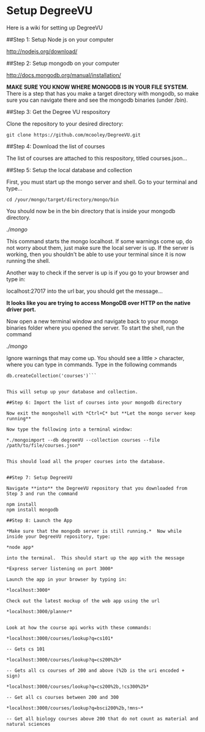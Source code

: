 Setup DegreeVU
=============

Here is a wiki for setting up DegreeVU


##Step 1: Setup Node js on your computer

http://nodejs.org/download/

##Step 2: Setup mongodb on your computer

http://docs.mongodb.org/manual/installation/

**MAKE SURE YOU KNOW WHERE MONGODB IS IN YOUR FILE SYSTEM.**  There is a step that has you make a target directory with mongodb, so make sure you can navigate there and see the mongodb binaries (under /bin).

##Step 3: Get the Degree VU respository

Clone the repository to your desired directory:

```git clone https://github.com/mcooley/DegreeVU.git```

##Step 4: Download the list of courses

The list of courses are attached to this respository, titled courses.json...


##Step 5: Setup the local database and collection

First, you must start up the mongo server and shell. Go to your terminal and type...

``` cd /your/mongo/target/directory/mongo/bin ```

You should now be in the bin directory that is inside your mongodb directory.

*./mongo*

This command starts the mongo localhost.  If some warnings come up, do not worry about them, just make sure the local server is up.  If the server is working, then you shouldn't be able to use your terminal since it is now running the shell.

Another way to check if the server is up is if you go to your browser and type in:

localhost:27017 into the url bar, you should get the message...

**It looks like you are trying to access MongoDB over HTTP on the native driver port.**

Now open a new terminal window and navigate back to your mongo binaries folder where you opened the server.  To start the shell, run the command

*./mongo*

Ignore warnings that may come up.  You should see a little *>* character, where you can type in commands.  Type in the following commands

```use degreeVU
db.createCollection('courses')```


This will setup up your database and collection.

##Step 6: Import the list of courses into your mongodb directory

Now exit the mongoshell with *Ctrl+C* but **Let the mongo server keep running**

Now type the following into a terminal window:

*./mongoimport --db degreeVU --collection courses --file /path/to/file/courses.json*


This should load all the proper courses into the database.  


##Step 7: Setup DegreeVU 

Navigate **into** the DegreeVU repository that you downloaded from Step 3 and run the command

npm install
npm install mongodb

##Step 8: Launch the App

*Make sure that the mongodb server is still running.*  Now while inside your DegreeVU repository, type:

*node app*

into the terminal.  This should start up the app with the message

*Express server listening on port 3000*

Launch the app in your browser by typing in:

*localhost:3000*

Check out the latest mockup of the web app using the url

*localhost:3000/planner*


Look at how the course api works with these commands:

*localhost:3000/courses/lookup?q=cs101*

-- Gets cs 101

*localhost:3000/courses/lookup?q=cs200%2b*

-- Gets all cs courses of 200 and above (%2b is the uri encoded + sign)

*localhost:3000/courses/lookup?q=cs200%2b,!cs300%2b*

-- Get all cs courses between 200 and 300

*localhost:3000/courses/lookup?q=bsci200%2b,!mns~*

-- Get all biology courses above 200 that do not count as material and natural sciences



